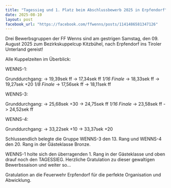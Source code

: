 ```yaml
---
title: "Tagessieg und 1. Platz beim Abschlussbewerb 2025 in Erpfendorf"
date: 2025-08-10
layout: post
facebook_url: "https://facebook.com/ffwenns/posts/1141486581347126"
---
```


Drei Bewerbsgruppen der FF Wenns sind am gestrigen Samstag, den 09. August 2025 zum Bezirkskuppelcup Kitzbühel, nach Erpfendorf ins Tiroler Unterland gereist! 

Alle Kuppelzeiten im Überblick:

WENNS-1:️

Grunddurchgang:
-> 19,39sek ff
-> 17,34sek ff
_1/16 Finale_
-> 18,33sek ff
-> 19,27sek +20
_1/8 Finale_
-> 17,56sek ff
-> 18,11sek ff

WENNS-3:️

Grunddurchgang:
-> 25,68sek +30
-> 24,75sek ff
_1/16 Finale_
-> 23,58sek ff
-> 24,52sek ff

WENNS-4:️

Grunddurchgang:
-> 33,22sek +10
-> 33,37sek +20

Schlussendlich belegte die Gruppe WENNS-3 den 13. Rang und WENNS-4 den 20. Rang in der Gästeklasse Bronze. 

WENNS-1 holte sich den überragenden 1. Rang in der Gästeklasse und oben drauf noch den TAGESSIEG. Herzliche Gratulation zu dieser gewaltigen Bewerbssaison und weiter so... 

Gratulation an die Feuerwehr Erpfendorf für die perfekte Organisation und Abwicklung.